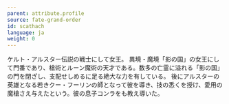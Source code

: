 ```yaml
---
parent: attribute.profile
source: fate-grand-order
id: scathach
language: ja
weight: 0
---
```


ケルト・アルスター伝説の戦士にして女王。
異境・魔境「影の国」の女王にして門番であり、槍術とルーン魔術の天才である。数多の亡霊に溢れる「影の国」の門を閉ざし、支配せしめるに足る絶大な力を有している。
後にアルスターの英雄となる若きクー・フーリンの師となって彼を導き、技の悉くを授け、愛用の魔槍さえ与えたという。彼の息子コンラをも教え導いた。
